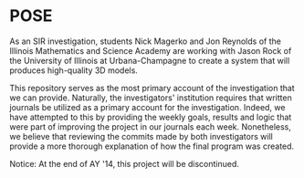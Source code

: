 POSE
===============

As an SIR investigation, students Nick Magerko and Jon Reynolds of the Illinois Mathematics and Science Academy are working with Jason Rock of the University of Illinois at Urbana-Champagne to create a system that will produces high-quality 3D models. 

This repository serves as the most primary account of the investigation that we can provide. Naturally, the investigators' institution requires that written journals be utilized as a primary account for the investigation. Indeed, we have attempted to this by providing the weekly goals, results and logic that were part of improving the project in our journals each week. Nonetheless, we believe that reviewing the commits made by both investigators will provide a more thorough explanation of how the final program was created.

Notice: At the end of AY '14, this project will be discontinued.
